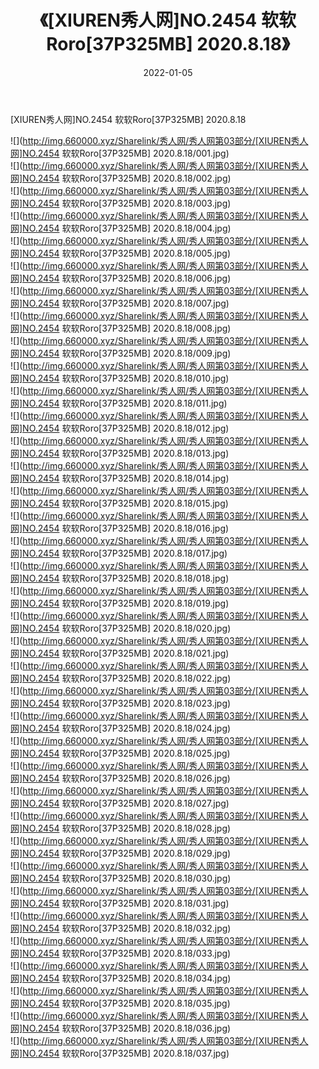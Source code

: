 ﻿---
layout: post
title:  《[XIUREN秀人网]NO.2454 软软Roro[37P325MB] 2020.8.18》
date:   2022-01-05
img: http://img.660000.xyz/Sharelink/秀人网/秀人网第03部分/[XIUREN秀人网]NO.2454 软软Roro[37P325MB] 2020.8.18/000.jpg
categories: [美女, 清纯, 唯美]
---

[XIUREN秀人网]NO.2454 软软Roro[37P325MB] 2020.8.18

 ![](http://img.660000.xyz/Sharelink/秀人网/秀人网第03部分/[XIUREN秀人网]NO.2454 软软Roro[37P325MB] 2020.8.18/001.jpg) <br>![](http://img.660000.xyz/Sharelink/秀人网/秀人网第03部分/[XIUREN秀人网]NO.2454 软软Roro[37P325MB] 2020.8.18/002.jpg) <br>![](http://img.660000.xyz/Sharelink/秀人网/秀人网第03部分/[XIUREN秀人网]NO.2454 软软Roro[37P325MB] 2020.8.18/003.jpg) <br>![](http://img.660000.xyz/Sharelink/秀人网/秀人网第03部分/[XIUREN秀人网]NO.2454 软软Roro[37P325MB] 2020.8.18/004.jpg) <br>![](http://img.660000.xyz/Sharelink/秀人网/秀人网第03部分/[XIUREN秀人网]NO.2454 软软Roro[37P325MB] 2020.8.18/005.jpg) <br>![](http://img.660000.xyz/Sharelink/秀人网/秀人网第03部分/[XIUREN秀人网]NO.2454 软软Roro[37P325MB] 2020.8.18/006.jpg) <br>![](http://img.660000.xyz/Sharelink/秀人网/秀人网第03部分/[XIUREN秀人网]NO.2454 软软Roro[37P325MB] 2020.8.18/007.jpg) <br>![](http://img.660000.xyz/Sharelink/秀人网/秀人网第03部分/[XIUREN秀人网]NO.2454 软软Roro[37P325MB] 2020.8.18/008.jpg) <br>![](http://img.660000.xyz/Sharelink/秀人网/秀人网第03部分/[XIUREN秀人网]NO.2454 软软Roro[37P325MB] 2020.8.18/009.jpg) <br>![](http://img.660000.xyz/Sharelink/秀人网/秀人网第03部分/[XIUREN秀人网]NO.2454 软软Roro[37P325MB] 2020.8.18/010.jpg) <br>![](http://img.660000.xyz/Sharelink/秀人网/秀人网第03部分/[XIUREN秀人网]NO.2454 软软Roro[37P325MB] 2020.8.18/011.jpg) <br>![](http://img.660000.xyz/Sharelink/秀人网/秀人网第03部分/[XIUREN秀人网]NO.2454 软软Roro[37P325MB] 2020.8.18/012.jpg) <br>![](http://img.660000.xyz/Sharelink/秀人网/秀人网第03部分/[XIUREN秀人网]NO.2454 软软Roro[37P325MB] 2020.8.18/013.jpg) <br>![](http://img.660000.xyz/Sharelink/秀人网/秀人网第03部分/[XIUREN秀人网]NO.2454 软软Roro[37P325MB] 2020.8.18/014.jpg) <br>![](http://img.660000.xyz/Sharelink/秀人网/秀人网第03部分/[XIUREN秀人网]NO.2454 软软Roro[37P325MB] 2020.8.18/015.jpg) <br>![](http://img.660000.xyz/Sharelink/秀人网/秀人网第03部分/[XIUREN秀人网]NO.2454 软软Roro[37P325MB] 2020.8.18/016.jpg) <br>![](http://img.660000.xyz/Sharelink/秀人网/秀人网第03部分/[XIUREN秀人网]NO.2454 软软Roro[37P325MB] 2020.8.18/017.jpg) <br>![](http://img.660000.xyz/Sharelink/秀人网/秀人网第03部分/[XIUREN秀人网]NO.2454 软软Roro[37P325MB] 2020.8.18/018.jpg) <br>![](http://img.660000.xyz/Sharelink/秀人网/秀人网第03部分/[XIUREN秀人网]NO.2454 软软Roro[37P325MB] 2020.8.18/019.jpg) <br>![](http://img.660000.xyz/Sharelink/秀人网/秀人网第03部分/[XIUREN秀人网]NO.2454 软软Roro[37P325MB] 2020.8.18/020.jpg) <br>![](http://img.660000.xyz/Sharelink/秀人网/秀人网第03部分/[XIUREN秀人网]NO.2454 软软Roro[37P325MB] 2020.8.18/021.jpg) <br>![](http://img.660000.xyz/Sharelink/秀人网/秀人网第03部分/[XIUREN秀人网]NO.2454 软软Roro[37P325MB] 2020.8.18/022.jpg) <br>![](http://img.660000.xyz/Sharelink/秀人网/秀人网第03部分/[XIUREN秀人网]NO.2454 软软Roro[37P325MB] 2020.8.18/023.jpg) <br>![](http://img.660000.xyz/Sharelink/秀人网/秀人网第03部分/[XIUREN秀人网]NO.2454 软软Roro[37P325MB] 2020.8.18/024.jpg) <br>![](http://img.660000.xyz/Sharelink/秀人网/秀人网第03部分/[XIUREN秀人网]NO.2454 软软Roro[37P325MB] 2020.8.18/025.jpg) <br>![](http://img.660000.xyz/Sharelink/秀人网/秀人网第03部分/[XIUREN秀人网]NO.2454 软软Roro[37P325MB] 2020.8.18/026.jpg) <br>![](http://img.660000.xyz/Sharelink/秀人网/秀人网第03部分/[XIUREN秀人网]NO.2454 软软Roro[37P325MB] 2020.8.18/027.jpg) <br>![](http://img.660000.xyz/Sharelink/秀人网/秀人网第03部分/[XIUREN秀人网]NO.2454 软软Roro[37P325MB] 2020.8.18/028.jpg) <br>![](http://img.660000.xyz/Sharelink/秀人网/秀人网第03部分/[XIUREN秀人网]NO.2454 软软Roro[37P325MB] 2020.8.18/029.jpg) <br>![](http://img.660000.xyz/Sharelink/秀人网/秀人网第03部分/[XIUREN秀人网]NO.2454 软软Roro[37P325MB] 2020.8.18/030.jpg) <br>![](http://img.660000.xyz/Sharelink/秀人网/秀人网第03部分/[XIUREN秀人网]NO.2454 软软Roro[37P325MB] 2020.8.18/031.jpg) <br>![](http://img.660000.xyz/Sharelink/秀人网/秀人网第03部分/[XIUREN秀人网]NO.2454 软软Roro[37P325MB] 2020.8.18/032.jpg) <br>![](http://img.660000.xyz/Sharelink/秀人网/秀人网第03部分/[XIUREN秀人网]NO.2454 软软Roro[37P325MB] 2020.8.18/033.jpg) <br>![](http://img.660000.xyz/Sharelink/秀人网/秀人网第03部分/[XIUREN秀人网]NO.2454 软软Roro[37P325MB] 2020.8.18/034.jpg) <br>![](http://img.660000.xyz/Sharelink/秀人网/秀人网第03部分/[XIUREN秀人网]NO.2454 软软Roro[37P325MB] 2020.8.18/035.jpg) <br>![](http://img.660000.xyz/Sharelink/秀人网/秀人网第03部分/[XIUREN秀人网]NO.2454 软软Roro[37P325MB] 2020.8.18/036.jpg) <br>![](http://img.660000.xyz/Sharelink/秀人网/秀人网第03部分/[XIUREN秀人网]NO.2454 软软Roro[37P325MB] 2020.8.18/037.jpg) <br>